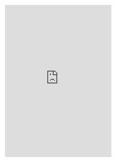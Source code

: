 <iframe src="https://discordapp.com/widget?id=332971129885032468&theme=dark" width="350" height="500" allowtransparency="true" frameborder="0"></iframe>

